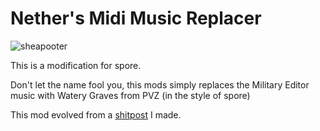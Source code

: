 # Nether's Midi Music Replacer
![sheapooter](https://github.com/NeDether/NethersMidiMusicReplacer/assets/117329895/c56e0059-9e7c-415c-b79b-2140e7d9a3b1)

This is a modification for spore.

Don't let the name fool you, this mods simply replaces the Military Editor music with Watery Graves from PVZ (in the style of spore)

This mod evolved from a [shitpost](https://youtu.be/iCoegikanw0) I made.
